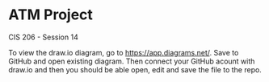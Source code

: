 # ATM Project
CIS 206 - Session 14

To view the draw.io diagram, go to https://app.diagrams.net/. Save to GitHub and open existing diagram. Then connect your GitHub acount with draw.io and then you should 
be able open, edit and save the file to the repo. 
